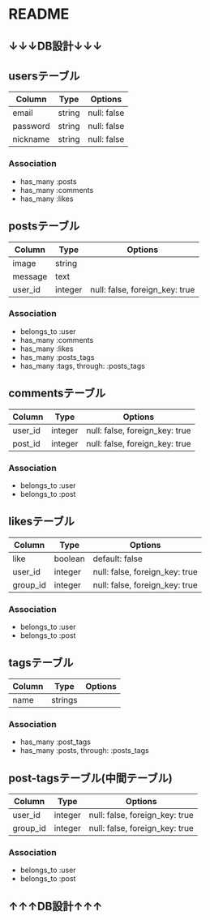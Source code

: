# README

## ↓↓↓DB設計↓↓↓
## usersテーブル
|Column|Type|Options|
|------|----|-------|
|email|string|null: false|
|password|string|null: false|
|nickname|string|null: false|

### Association
- has_many :posts
- has_many :comments
- has_many :likes

## postsテーブル
|Column|Type|Options|
|------|----|-------|
|image|string||
|message|text||
|user_id|integer|null: false, foreign_key: true|

### Association
- belongs_to :user
- has_many :comments
- has_many :likes
- has_many :posts_tags
- has_many :tags, through: :posts_tags

## commentsテーブル
|Column|Type|Options|
|------|----|-------|
|user_id|integer|null: false, foreign_key: true|
|post_id|integer|null: false, foreign_key: true|

### Association
- belongs_to :user
- belongs_to :post

## likesテーブル
|Column|Type|Options|
|------|----|-------|
|like|boolean|default: false|
|user_id|integer|null: false, foreign_key: true|
|group_id|integer|null: false, foreign_key: true|

### Association
- belongs_to :user
- belongs_to :post

## tagsテーブル
|Column|Type|Options|
|------|----|-------|
|name|strings||

### Association
- has_many :post_tags
- has_many :posts, through: :posts_tags

## post-tagsテーブル(中間テーブル)
|Column|Type|Options|
|------|----|-------|
|user_id|integer|null: false, foreign_key: true|
|group_id|integer|null: false, foreign_key: true|

### Association
- belongs_to :user
- belongs_to :post
## ↑↑↑DB設計↑↑↑
